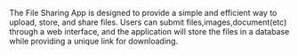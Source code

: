 The File Sharing App is designed to provide a simple and efficient way to upload, store, and share files. Users can submit files,images,document(etc) through a web interface, and the application will store the files in a database while providing a unique link for downloading.
